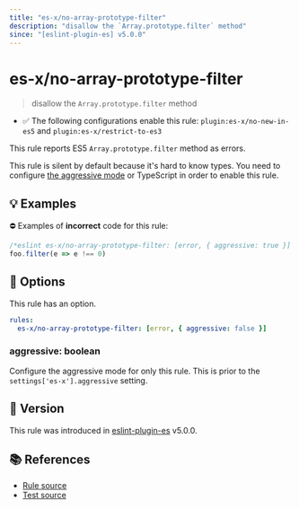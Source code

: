 ```yaml
---
title: "es-x/no-array-prototype-filter"
description: "disallow the `Array.prototype.filter` method"
since: "[eslint-plugin-es] v5.0.0"
---
```


# es-x/no-array-prototype-filter
> disallow the `Array.prototype.filter` method

- ✅ The following configurations enable this rule: `plugin:es-x/no-new-in-es5` and `plugin:es-x/restrict-to-es3`

This rule reports ES5 `Array.prototype.filter` method as errors.

This rule is silent by default because it's hard to know types. You need to configure [the aggressive mode](../#the-aggressive-mode) or TypeScript in order to enable this rule.

## 💡 Examples

⛔ Examples of **incorrect** code for this rule:

<eslint-playground type="bad">

```js
/*eslint es-x/no-array-prototype-filter: [error, { aggressive: true }] */
foo.filter(e => e !== 0)
```

</eslint-playground>

## 🔧 Options

This rule has an option.

```yml
rules:
  es-x/no-array-prototype-filter: [error, { aggressive: false }]
```

### aggressive: boolean

Configure the aggressive mode for only this rule.
This is prior to the `settings['es-x'].aggressive` setting.

## 🚀 Version

This rule was introduced in [eslint-plugin-es] v5.0.0.

[eslint-plugin-es]: https://github.com/mysticatea/eslint-plugin-es

## 📚 References

- [Rule source](https://github.com/eslint-community/eslint-plugin-es-x/blob/master/lib/rules/no-array-prototype-filter.js)
- [Test source](https://github.com/eslint-community/eslint-plugin-es-x/blob/master/tests/lib/rules/no-array-prototype-filter.js)
